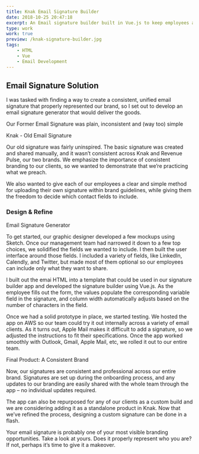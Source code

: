 ```yaml
---
title: Knak Email Signature Builder
date: 2018-10-25 20:47:18
excerpt: An Email signature builder built in Vue.js to keep employees across the company sending consistent emails
type: work
work: true
preview: /knak-signature-builder.jpg
tags:
    - HTML
    - Vue
    - Email Development
---
```


## Email Signature Solution

I was tasked with finding a way to create a consistent, unified email signature that properly represented our brand, so I set out to develop an email signature generator that would deliver the goods.

Our Former Email Signature was plain, inconsistent and (way too) simple
 
Knak - Old Email Signature

Our old signature was fairly uninspired. The basic signature was created and shared manually, and it wasn’t consistent across Knak and Revenue Pulse, our two brands. We emphasize the importance of consistent branding to our clients, so we wanted to demonstrate that we’re practicing what we preach.

We also wanted to give each of our employees a clear and simple method for uploading their own signature within brand guidelines, while giving them the freedom to decide which contact fields to include.

### Design & Refine
 

Email Signature Generator

To get started, our graphic designer developed a few mockups using Sketch. Once our management team had narrowed it down to a few top choices, we solidified the fields we wanted to include. I then built the user interface around those fields. I included a variety of fields, like LinkedIn, Calendly, and Twitter, but made most of them optional so our employees can include only what they want to share.

I built out the emai HTML into a template that could be used in our signature builder app and developed the signature builder using Vue.js. As the employee fills out the form, the values populate the corresponding variable field in the signature, and column width automatically adjusts based on the number of characters in the field.

Once we had a solid prototype in place, we started testing. We hosted the app on AWS so our team could try it out internally across a variety of email clients. As it turns out, Apple Mail makes it difficult to add a signature, so we adjusted the instructions to fit their specifications. Once the app worked smoothly with Outlook, Gmail, Apple Mail, etc, we rolled it out to our entire team.

Final Product: A Consistent Brand
 



Now, our signatures are consistent and professional across our entire brand. Signatures are set up during the onboarding process, and any updates to our branding are easily shared with the whole team through the app – no individual updates required.

The app can also be repurposed for any of our clients as a custom build and we are considering adding it as a standalone product in Knak. Now that we’ve refined the process, designing a custom signature can be done in a flash.

Your email signature is probably one of your most visible branding opportunities. Take a look at yours. Does it properly represent who you are? If not, perhaps it’s time to give it a makeover.